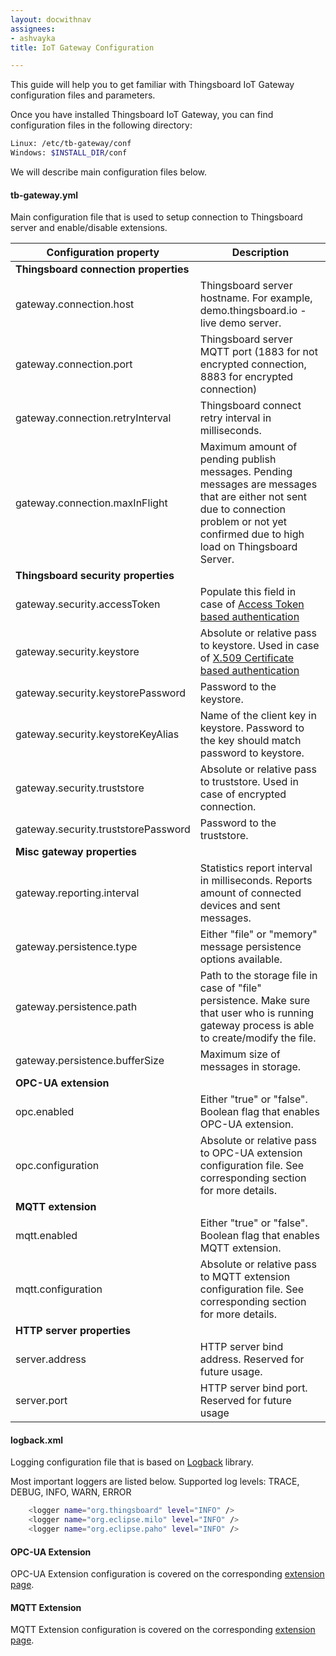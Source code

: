 ```yaml
---
layout: docwithnav
assignees:
- ashvayka
title: IoT Gateway Configuration

---
```


This guide will help you to get familiar with Thingsboard IoT Gateway configuration files and parameters.

Once you have installed Thingsboard IoT Gateway, you can find configuration files in the following directory:

```bash
Linux: /etc/tb-gateway/conf
Windows: $INSTALL_DIR/conf
```

We will describe main configuration files below.

#### tb-gateway.yml

Main configuration file that is used to setup connection to Thingsboard server and enable/disable extensions.

| **Configuration property**            | **Description**                                                                                                                                                                           |
|---------------------------------------|-------------------------------------------------------------------------------------------------------------------------------------------------------------------------------------------|
| **Thingsboard connection properties** |                                                                                                                                                                                           |
| gateway.connection.host               | Thingsboard server hostname. For example, demo.thingsboard.io - live demo server.                                                                                                         |
| gateway.connection.port               | Thingsboard server MQTT port (1883 for not encrypted connection, 8883 for encrypted connection)                                                                                           |
| gateway.connection.retryInterval      | Thingsboard connect retry interval in milliseconds.                                                                                                                                       |
| gateway.connection.maxInFlight        | Maximum amount of pending publish messages. Pending messages are messages that are either not sent due to connection problem or not yet confirmed due to high load on Thingsboard Server. |
| **Thingsboard security properties**   |                                                                                                                                                                                           |
| gateway.security.accessToken          | Populate this field in case of [Access Token based authentication](/docs/user-guide/access-token/)                                                                                        |
| gateway.security.keystore             | Absolute or relative pass to keystore. Used in case of [X.509 Certificate based authentication](/docs/user-guide/certificates/)                                                           |
| gateway.security.keystorePassword     | Password to the keystore.                                                                                                                                                                 |
| gateway.security.keystoreKeyAlias     | Name of the client key in keystore. Password to the key should match password to keystore.                                                                                                |
| gateway.security.truststore           | Absolute or relative pass to truststore. Used in case of encrypted connection.                                                                                                            |
| gateway.security.truststorePassword   | Password to the truststore.                                                                                                                                                               |
| **Misc gateway properties**           |                                                                                                                                                                                           |
| gateway.reporting.interval            | Statistics report interval in milliseconds. Reports amount of connected devices and sent messages.                                                                                        |
| gateway.persistence.type              | Either "file" or "memory" message persistence options available.                                                                                                                          |
| gateway.persistence.path              | Path to the storage file in case of "file" persistence. Make sure that user who is running gateway process is able to create/modify the file.                                             |
| gateway.persistence.bufferSize        | Maximum size of messages in storage.                                                                                                                                                      |
| **OPC-UA extension**                  |                                                                                                                                                                                           |
| opc.enabled                           | Either "true" or "false". Boolean flag that enables OPC-UA extension.                                                                                                                     |
| opc.configuration                     | Absolute or relative pass to OPC-UA extension configuration file. See corresponding section for more details.                                                                             |
| **MQTT extension**                    |                                                                                                                                                                                           |
| mqtt.enabled                          | Either "true" or "false". Boolean flag that enables MQTT extension.                                                                                                                       |
| mqtt.configuration                    | Absolute or relative pass to MQTT extension configuration file. See corresponding section for more details.                                                                               |
| **HTTP server properties**            |                                                                                                                                                                                           |
| server.address                        | HTTP server bind address. Reserved for future usage.                                                                                                                                      |
| server.port                           | HTTP server bind port. Reserved for future usage                                                                                                                                          |

#### logback.xml

Logging configuration file that is based on [Logback](https://logback.qos.ch/) library.

Most important loggers are listed below. Supported log levels: TRACE, DEBUG, INFO, WARN, ERROR

```bash
    <logger name="org.thingsboard" level="INFO" />
    <logger name="org.eclipse.milo" level="INFO" />
    <logger name="org.eclipse.paho" level="INFO" />
```

#### OPC-UA Extension

OPC-UA Extension configuration is covered on the corresponding [extension page](/docs/iot-gateway/opc-ua/).

#### MQTT Extension

MQTT Extension configuration is covered on the corresponding [extension page](/docs/iot-gateway/mqtt/).


